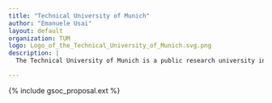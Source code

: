 ```yaml
---
title: "Technical University of Munich"
author: "Emanuele Usai"
layout: default
organization: TUM
logo: Logo_of_the_Technical_University_of_Munich.svg.png
description: |
  The Technical University of Munich is a public research university in Munich, Germany. It specializes in engineering, technology, medicine, and applied and natural sciences.

---
```


{% include gsoc_proposal.ext %}
